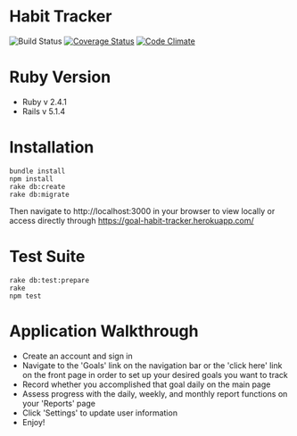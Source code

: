 # Habit Tracker

![Build Status](https://codeship.com/projects/91db6e20-e769-0135-b764-76d2e62999cc/status?branch=master)
[![Coverage Status](https://coveralls.io/repos/github/charrhia/habit-tracker/badge.svg?branch=master)](https://coveralls.io/github/charrhia/habit-tracker?branch=master)
[![Code Climate](https://codeclimate.com/github/charrhia/habit-tracker/badges/gpa.svg)](https://codeclimate.com/github/charrhia/habit-tracker)


# Ruby Version
* Ruby v 2.4.1
* Rails v 5.1.4

# Installation

```
bundle install
npm install
rake db:create
rake db:migrate
```
Then navigate to http://localhost:3000 in your browser to view locally or access directly through https://goal-habit-tracker.herokuapp.com/

# Test Suite
 ```
 rake db:test:prepare
 rake
 npm test
 ```
 # Application Walkthrough
* Create an account and sign in
* Navigate to the 'Goals' link on the navigation bar or the 'click here' link on the front page in order to set up your desired goals you want to track
* Record whether you accomplished that goal daily on the main page
* Assess progress with the daily, weekly, and monthly report functions on your 'Reports' page
* Click 'Settings' to update user information
* Enjoy!
